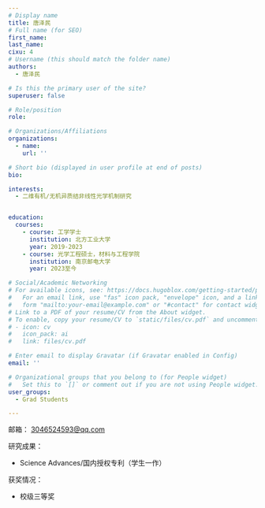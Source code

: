 ```yaml
---
# Display name
title: 唐泽民
# Full name (for SEO)
first_name: 
last_name: 
cixu: 4
# Username (this should match the folder name)
authors:
  - 唐泽民

# Is this the primary user of the site?
superuser: false

# Role/position
role: 

# Organizations/Affiliations
organizations:
  - name: 
    url: ''

# Short bio (displayed in user profile at end of posts)
bio: 

interests:
  - 二维有机/无机异质结非线性光学机制研究


education:
  courses:
    - course: 工学学士
      institution: 北方工业大学
      year: 2019-2023
    - course: 光学工程硕士，材料与工程学院
      institution: 南京邮电大学
      year: 2023至今

# Social/Academic Networking
# For available icons, see: https://docs.hugoblox.com/getting-started/page-builder/#icons
#   For an email link, use "fas" icon pack, "envelope" icon, and a link in the
#   form "mailto:your-email@example.com" or "#contact" for contact widget.
# Link to a PDF of your resume/CV from the About widget.
# To enable, copy your resume/CV to `static/files/cv.pdf` and uncomment the lines below.
# - icon: cv
#   icon_pack: ai
#   link: files/cv.pdf

# Enter email to display Gravatar (if Gravatar enabled in Config)
email: ''

# Organizational groups that you belong to (for People widget)
#   Set this to `[]` or comment out if you are not using People widget.
user_groups:
  - Grad Students

---
```

邮箱： 
3046524593@qq.com

研究成果：
- Science Advances/国内授权专利（学生一作）

获奖情况：
- 校级三等奖



